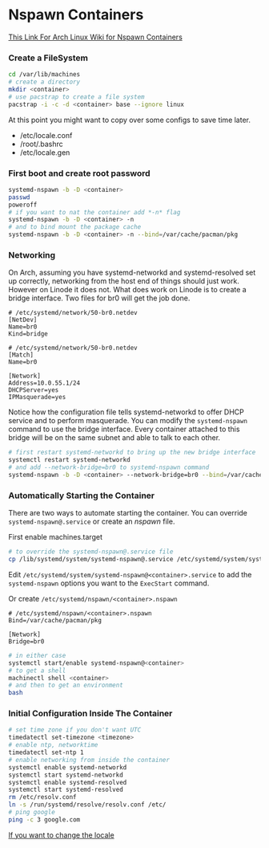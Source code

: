 # Nspawn Containers

[This Link For Arch Linux Wiki for Nspawn Containers](https://wiki.archlinux.org/index.php/Systemd-nspawn)

### Create a FileSystem

```bash
cd /var/lib/machines
# create a directory
mkdir <container>
# use pacstrap to create a file system
pacstrap -i -c -d <container> base --ignore linux
```


At this point you might want to copy over some configs to save time later.

* /etc/locale.conf
* /root/.bashrc
* /etc/locale.gen

### First boot and create root password

```bash
systemd-nspawn -b -D <container>
passwd
poweroff
# if you want to nat the container add *-n* flag
systemd-nspawn -b -D <container> -n
# and to bind mount the package cache
systemd-nspawn -b -D <container> -n --bind=/var/cache/pacman/pkg
```

### Networking

On Arch, assuming you have systemd-networkd and systemd-resolved
set up correctly, networking from the host end of things should
just work.  
However on Linode it does not. What does work on Linode is to create
a bridge interface. Two files for br0 will get the job done.

```text
# /etc/systemd/network/50-br0.netdev
[NetDev]
Name=br0
Kind=bridge
```


```text
# /etc/systemd/network/50-br0.netdev
[Match]
Name=br0

[Network]
Address=10.0.55.1/24
DHCPServer=yes
IPMasquerade=yes
```

Notice how the configuration file tells systemd-networkd to offer
DHCP service and to perform masquerade. You can modify the `systemd-nspawn`
command to use the bridge interface. Every container attached to this bridge
will be on the same subnet and able to talk to each other.

```bash
# first restart systemd-networkd to bring up the new bridge interface
systemctl restart systemd-networkd
# and add --network-bridge=br0 to systemd-nspawn command
systemd-nspawn -b -D <container> --network-bridge=br0 --bind=/var/cache/pacman/pkg
```

### Automatically Starting the Container

There are two ways to automate starting the container. You can override
`systemd-nspawn@.service` or create an *nspawn* file.  

First enable machines.target

```bash
# to override the systemd-nspawn@.service file
cp /lib/systemd/system/systemd-nspawn@.service /etc/systemd/system/systemd-nspawn@<container>.service
```
Edit `/etc/systemd/system/systemd-nspawn@<container>.service` to add the `systemd-nspawn` options
you want to the `ExecStart` command.

Or create `/etc/systemd/nspawn/<container>.nspawn`
```text
# /etc/systemd/nspawn/<container>.nspawn
Bind=/var/cache/pacman/pkg

[Network]
Bridge=br0
```

```bash
# in either case
systemctl start/enable systemd-nspawn@<container>
# to get a shell
machinectl shell <container>
# and then to get an environment
bash
```

### Initial Configuration Inside The Container

```bash
# set time zone if you don't want UTC
timedatectl set-timezone <timezone>
# enable ntp, networktime
timedatectl set-ntp 1
# enable networking from inside the container
systemctl enable systemd-networkd
systemctl start systemd-networkd
systemctl enable systemd-resolved
systemctl start systemd-resolved
rm /etc/resolv.conf 
ln -s /run/systemd/resolve/resolv.conf /etc/
# ping google
ping -c 3 google.com
```

[If you want to change the locale](https://wiki.archlinux.org/index.php/locale)
